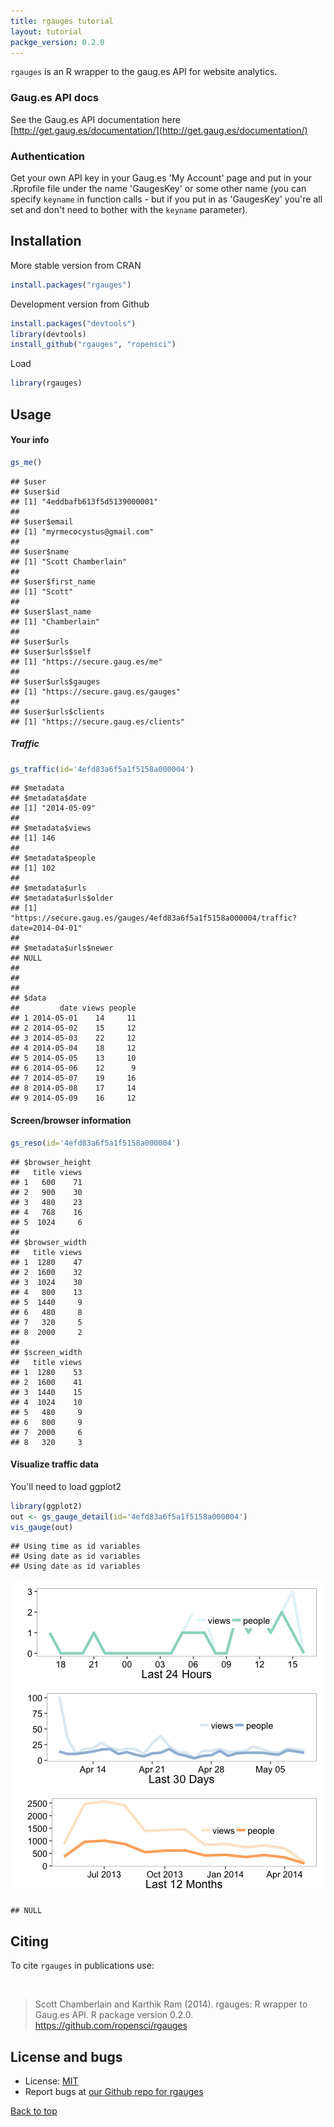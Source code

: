 ```yaml
---
title: rgauges tutorial
layout: tutorial
packge_version: 0.2.0
---
```




`rgauges` is an R wrapper to the gaug.es API for website analytics.

### Gaug.es API docs

See the Gaug.es API documentation here [http://get.gaug.es/documentation/](http://get.gaug.es/documentation/)

### Authentication

Get your own API key in your Gaug.es 'My Account' page and put in your .Rprofile file under the name 'GaugesKey' or some other name (you can specify `keyname` in function calls - but if you put in as 'GaugesKey' you're all set and don't need to bother with the `keyname` parameter).


<section id="installation">

## Installation


More stable version from CRAN


```r
install.packages("rgauges")
```

Development version from Github


```r
install.packages("devtools")
library(devtools)
install_github("rgauges", "ropensci")
```

Load


```r
library(rgauges)
```

<section id="usage">

## Usage


#### Your info


```r
gs_me()
```

```
## $user
## $user$id
## [1] "4eddbafb613f5d5139000001"
## 
## $user$email
## [1] "myrmecocystus@gmail.com"
## 
## $user$name
## [1] "Scott Chamberlain"
## 
## $user$first_name
## [1] "Scott"
## 
## $user$last_name
## [1] "Chamberlain"
## 
## $user$urls
## $user$urls$self
## [1] "https://secure.gaug.es/me"
## 
## $user$urls$gauges
## [1] "https://secure.gaug.es/gauges"
## 
## $user$urls$clients
## [1] "https://secure.gaug.es/clients"
```

##### Traffic


```r
gs_traffic(id='4efd83a6f5a1f5158a000004')
```

```
## $metadata
## $metadata$date
## [1] "2014-05-09"
## 
## $metadata$views
## [1] 146
## 
## $metadata$people
## [1] 102
## 
## $metadata$urls
## $metadata$urls$older
## [1] "https://secure.gaug.es/gauges/4efd83a6f5a1f5158a000004/traffic?date=2014-04-01"
## 
## $metadata$urls$newer
## NULL
## 
## 
## 
## $data
##         date views people
## 1 2014-05-01    14     11
## 2 2014-05-02    15     12
## 3 2014-05-03    22     12
## 4 2014-05-04    18     12
## 5 2014-05-05    13     10
## 6 2014-05-06    12      9
## 7 2014-05-07    19     16
## 8 2014-05-08    17     14
## 9 2014-05-09    16     12
```

#### Screen/browser information


```r
gs_reso(id='4efd83a6f5a1f5158a000004')
```

```
## $browser_height
##   title views
## 1   600    71
## 2   900    30
## 3   480    23
## 4   768    16
## 5  1024     6
## 
## $browser_width
##   title views
## 1  1280    47
## 2  1600    32
## 3  1024    30
## 4   800    13
## 5  1440     9
## 6   480     8
## 7   320     5
## 8  2000     2
## 
## $screen_width
##   title views
## 1  1280    53
## 2  1600    41
## 3  1440    15
## 4  1024    10
## 5   480     9
## 6   800     9
## 7  2000     6
## 8   320     3
```

#### Visualize traffic data

You'll need to load ggplot2


```r
library(ggplot2)
out <- gs_gauge_detail(id='4efd83a6f5a1f5158a000004')
vis_gauge(out)
```

```
## Using time as id variables
## Using date as id variables
## Using date as id variables
```

![plot of chunk viz](../assets/tutorial-images/rgauges/viz.png) 

```
## NULL
```

<section id="citing">

## Citing

To cite `rgauges` in publications use:

<br>

> Scott Chamberlain and Karthik Ram (2014). rgauges: R wrapper to Gaug.es API. R package version 0.2.0. https://github.com/ropensci/rgauges

<section id="license_bugs">

## License and bugs

* License: [MIT](http://opensource.org/licenses/MIT)
* Report bugs at [our Github repo for rgauges](https://github.com/ropensci/rgauges/issues?state=open)

[Back to top](#top)
